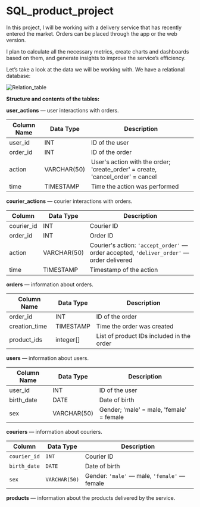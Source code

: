# SQL_product_project

In this project, I will be working with a delivery service that has recently entered the market. Orders can be placed through the app or the web version.

I plan to calculate all the necessary metrics, create charts and dashboards based on them, and generate insights to improve the service’s efficiency.

Let’s take a look at the data we will be working with. We have a relational database:

![Relation_table](https://github.com/user-attachments/assets/1777fcf4-8c76-4c6a-95f8-5b6cd6cdc9cd)

**Structure and contents of the tables:**

**user_actions** — user interactions with orders.

| Column Name | Data Type     | Description                                                        |
|-------------|---------------|--------------------------------------------------------------------|
| user_id     | INT           | ID of the user                                                    |
| order_id    | INT           | ID of the order                                                   |
| action      | VARCHAR(50)   | User's action with the order; 'create_order' = create, 'cancel_order' = cancel |
| time        | TIMESTAMP     | Time the action was performed                                     |


**courier_actions** — courier interactions with orders.



| Column         | Data Type     | Description                                                                 |
|----------------|---------------|-----------------------------------------------------------------------------|
|  courier_id    |  INT          | Courier ID                                                                  |
|  order_id      |  INT          | Order ID                                                                    |
|  action        |  VARCHAR(50)  | Courier's action: `'accept_order'` — order accepted, `'deliver_order'` — order delivered |
|  time          |  TIMESTAMP    | Timestamp of the action                                                     |


**orders** — information about orders.

| Column Name   | Data Type     | Description                              |
|---------------|---------------|------------------------------------------|
| order_id      | INT           | ID of the order                          |
| creation_time | TIMESTAMP     | Time the order was created               |
| product_ids   | integer[]     | List of product IDs included in the order |

**users** — information about users.

| Column Name | Data Type   | Description                                                       |
|-------------|-------------|-------------------------------------------------------------------|
| user_id     | INT         | ID of the user                                                    |
| birth_date  | DATE        | Date of birth                                                     |
| sex         | VARCHAR(50) | Gender; 'male' = male, 'female' = female                      |

**couriers** — information about couriers.

| Column       | Data Type     | Description                                  |
|--------------|---------------|----------------------------------------------|
| `courier_id` | `INT`         | Courier ID                                   |
| `birth_date` | `DATE`        | Date of birth                                |
| `sex`        | `VARCHAR(50)` | Gender: `'male'` — male, `'female'` — female |

**products** — information about the products delivered by the service.

